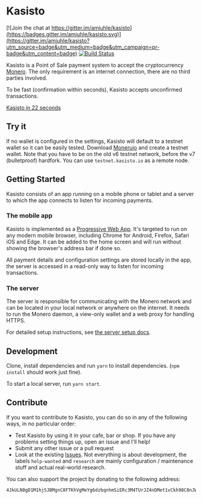 # Kasisto

[![Join the chat at https://gitter.im/amiuhle/kasisto](https://badges.gitter.im/amiuhle/kasisto.svg)](https://gitter.im/amiuhle/kasisto?utm_source=badge&utm_medium=badge&utm_campaign=pr-badge&utm_content=badge)
[![Build Status](https://travis-ci.org/amiuhle/kasisto.svg?branch=master)](https://travis-ci.org/amiuhle/kasisto)

Kasisto is a Point of Sale payment system to accept the cryptocurrency [Monero](https://getmonero.org/). The only requirement is an internet connection, there are no third parties involved.

To be fast (confirmation within seconds), Kasisto accepts unconfirmed transactions.

[Kasisto in 22 seconds](https://gfycat.com/gifs/detail/littlecompleteallosaurus)

## Try it

If no wallet is configured in the settings, Kasisto will default to a testnet wallet so it can be easily tested. Download [Monerujo](https://monerujo.io/) and create a testnet wallet. Note that you have to be on the old v6 testnet network, before the v7 (bulletproof) hardfork. You can use `testnet.kasisto.io` as a remote node.

## Getting Started

Kasisto consists of an app running on a mobile phone or tablet and a server to which the app connects to listen for incoming payments.

### The mobile app

Kasisto is implemented as a [Progressive Web App](https://en.wikipedia.org/wiki/Progressive_web_app). It's targeted to run on any modern mobile browser, including Chrome for Android, Firefox, Safari iOS and Edge. It can be added to the home screen and will run without showing the browser's address bar if done so.

All payment details and configuration settings are stored locally in the app, the server is accessed in a read-only way to listen for incoming transactions.


### The server

The server is responsible for communicating with the Monero network and can be located in your local network or anywhere on the internet. It needs to run the Monero daemon, a view-only wallet and a web proxy for handling HTTPS.

For detailed setup instructions, see [the server setup docs](docs/server-setup.md).

## Development

Clone, install dependencies and run `yarn` to install dependencies. (`npm install` should work just fine).

To start a local server, run `yarn start`.


## Contribute

If you want to contribute to Kasisto, you can do so in any of the following ways, in no particular order:

* Test Kasisto by using it in your cafe, bar or shop. If you have any problems setting things up, open an issue and I'll help!
* Submit any other issue or a pull request
* Look at the existing [Issues](https://github.com/amiuhle/kasisto/issues). Not everything is about development, the labels `help-wanted` and `research` are mainly configuration / maintenance stuff and actual real-world research.

You can also support the project by donating to the following address:

```monero
4JkULN8gD1M1hjSJBMgnC8FTKhVgMeYg6dzbqnhmSiERc3M4TUrJZ4nDMet1vCkh98C8nJWFmEMiAaaDRwWehqAJFrzAq1WNEP4SXgbVNX
```
